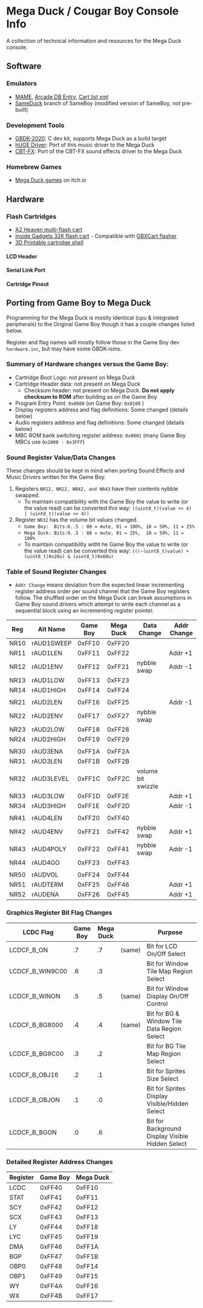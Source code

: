 # Mega Duck / Cougar Boy Console Info
A collection of technical information and resources for the Mega Duck console.

## Software

### Emulators
- [MAME](https://www.mamedev.org/), [Arcade DB Entry](http://adb.arcadeitalia.net/dettaglio_mame.php?game_name=megaduck), [Cart list xml](https://github.com/mamedev/mame/blob/4a6c54dd5e4fc06ef535816fa6c2f4597d2f593f/hash/megaduck.xml#L4)
- [SameDuck](https://github.com/LIJI32/SameBoy/compare/SameDuck) branch of SameBoy (modified version of SameBoy, not pre-built)

### Development Tools
- [GBDK-2020](https://github.com/gbdk-2020/gbdk-2020): C dev kit, supports Mega Duck as a build target
- [hUGE Driver](https://github.com/bbbbbr/hUGEDriver): Port of this music driver to the Mega Duck
- [CBT-FX](https://github.com/bbbbbr/CBT-FX): Port of the CBT-FX sound effects driver to the Mega Duck

### Homebrew Games
- [Mega Duck games](https://itch.io/c/2884652/mega-duck-console-homebrew-roms) on itch.io

## Hardware

### Flash Cartridges
- [A2 Heaven multi-flash cart](http://www.a2heaven.com/webshop/index.php?rt=product/product&product_id=172)
- [Inside Gadgets 32K flash cart](https://shop.insidegadgets.com/product/megaduck-32kb-flash-cart/) - Compatible with [GBXCart flasher](https://www.gbxcart.com/)
- [3D Printable cartridge shell](https://github.com/bbbbbr/megaduck_cartridge_shell)

#### LCD Header
#### Serial Link Port
#### Cartridge Pinout


## Porting from Game Boy to Mega Duck
Programming for the Mega Duck is mostly identical (cpu & integrated peripherals) to the Original Game Boy though it has a couple changes listed below.

Register and flag names will mostly follow those in the Game Boy dev `hardware.inc`, but may have some GBDK-isms.

### Summary of Hardware changes versus the Game Boy:
  - Cartridge Boot Logo: not present on Mega Duck
  - Cartridge Header data: not present on Mega Duck
    - Checksum header: not present on Mega Duck. **Do not apply checksum to ROM** after building as on the Game Boy
  - Program Entry Point: `0x0000` (on Game Boy: `0x0100` )
  - Display registers address and flag definitions: Some changed (details below)
  - Audio registers address and flag definitions: Some changed (details below)
  - MBC ROM bank switching register address: `0x0001` (many Game Boy MBCs use `0x2000 - 0x3FFF`)


### Sound Register Value/Data Changes
These changes should be kept in mind when porting Sound Effects and Music Drivers written for the Game Boy.

1. Registers `NR12, NR22, NR42, and NR43` have their contents nybble swapped.
    - To maintain compatibility with the Game Boy the value to write (or the value read) can be converted this way: `((uint8_t)(value << 4) | (uint8_t)(value >> 4))`
2. Register `NR32` has the volume bit values changed.
    - `Game Boy:  Bits:6..5 : 00 = mute, 01 = 100%, 10 = 50%, 11 = 25%`
    - `Mega Duck: Bits:6..5 : 00 = mute, 01 = 25%,  10 = 50%, 11 = 100%`
    - To maintain compatibility witht he Game Boy the value to write (or the value read) can be converted this way: `(((~(uint8_t)value) + (uint8_t)0x20u) & (uint8_t)0x60u)`

### Table of Sound Register Changes
- `Addr Change` means deviation from the expected linear incrementing register address order per sound channel that the Game Boy registers follow. The shuffled order on the Mega Duck can break assumptions in Game Boy sound drivers which attempt to write each channel as a sequential block using an incrementing register pointer.

| Reg  | Alt Name   | Game Boy | Mega Duck | Data Change        | Addr Change |
| ---- | ---------- | -------- | --------- | ------------------ | ----------- |
| NR10 | rAUD1SWEEP | 0xFF10   | 0xFF20    |                    |             |
| NR11 | rAUD1LEN   | 0xFF11   | 0xFF22    |                    | Addr +1     |
| NR12 | rAUD1ENV   | 0xFF12   | 0xFF21    | nybble swap        | Addr -1     |
| NR13 | rAUD1LOW   | 0xFF13   | 0xFF23    |                    |             |
| NR14 | rAUD1HIGH  | 0xFF14   | 0xFF24    |                    |             |
|      |            |          |           |                    |             |
| NR21 | rAUD2LEN   | 0xFF16   | 0xFF25    |                    | Addr -1     |
| NR22 | rAUD2ENV   | 0xFF17   | 0xFF27    | nybble swap        |             |
| NR23 | rAUD2LOW   | 0xFF18   | 0xFF28    |                    |             |
| NR24 | rAUD2HIGH  | 0xFF19   | 0xFF29    |                    |             |
|      |            |          |           |                    |             |
| NR30 | rAUD3ENA   | 0xFF1A   | 0xFF2A    |                    |             |
| NR31 | rAUD3LEN   | 0xFF1B   | 0xFF2B    |                    |             |
| NR32 | rAUD3LEVEL | 0xFF1C   | 0xFF2C    | volume bit swizzle |             |
| NR33 | rAUD3LOW   | 0xFF1D   | 0xFF2E    |                    | Addr +1     |
| NR34 | rAUD3HIGH  | 0xFF1E   | 0xFF2D    |                    | Addr -1     |
|      |            |          |           |                    |             |
| NR41 | rAUD4LEN   | 0xFF20   | 0xFF40    |                    |             |
| NR42 | rAUD4ENV   | 0xFF21   | 0xFF42    | nybble swap        | Addr +1     |
| NR43 | rAUD4POLY  | 0xFF22   | 0xFF41    | nybble swap        | Addr -1     |
| NR44 | rAUD4GO    | 0xFF23   | 0xFF43    |                    |             |
|      |            |          |           |                    |             |
| NR50 | rAUDVOL    | 0xFF24   | 0xFF44    |                    |             |
| NR51 | rAUDTERM   | 0xFF25   | 0xFF46    |                    | Addr +1     |
| NR52 | rAUDENA    | 0xFF26   | 0xFF45    |                    | Addr +1     |


### Graphics Register Bit Flag Changes

| LCDC Flag       | Game Boy | Mega Duck |        | Purpose                                          |
| --------------- | -------- | --------- | ------ | ------------------------------------------------ |
| LCDCF_B_ON      | .7       | .7        | (same) | Bit for LCD On/Off Select                        |
| LCDCF_B_WIN9C00 | .6       | .3        |        | Bit for Window Tile Map Region Select            |
| LCDCF_B_WINON   | .5       | .5        | (same) | Bit for Window Display On/Off Control            |
| LCDCF_B_BG8000  | .4       | .4        | (same) | Bit for BG & Window Tile Data Region Select      |
| LCDCF_B_BG9C00  | .3       | .2        |        | Bit for BG Tile Map Region Select                |
| LCDCF_B_OBJ16   | .2       | .1        |        | Bit for Sprites Size Select                      |
| LCDCF_B_OBJON   | .1       | .0        |        | Bit for Sprites Display Visible/Hidden Select    |
| LCDCF_B_BGON    | .0       | .6        |        | Bit for Background Display Visible Hidden Select |

### Detailed Register Address Changes

| Register | Game Boy | Mega Duck |
| -------- | -------- | --------- |
| LCDC     | 0xFF40   | 0xFF10    |
| STAT     | 0xFF41   | 0xFF11    |
| SCY      | 0xFF42   | 0xFF12    |
| SCX      | 0xFF43   | 0xFF13    |
| LY       | 0xFF44   | 0xFF18    |
| LYC      | 0xFF45   | 0xFF19    |
| DMA      | 0xFF46   | 0xFF1A    |
| BGP      | 0xFF47   | 0xFF1B    |
| OBP0     | 0xFF48   | 0xFF14    |
| OBP1     | 0xFF49   | 0xFF15    |
| WY       | 0xFF4A   | 0xFF16    |
| WX       | 0xFF4B   | 0xFF17    |
